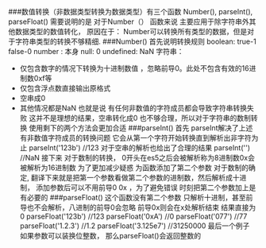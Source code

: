 ###数值转换（非数据类型转换为数据类型）有三个函数 Number(), parseInt(), parseFloat() 
需要说明的是 对于Number（） 函数来说 主要应用于除字符串外其他数据类型的数值转化， 原因在于：
Number可以转换所有类型的数据，但是对于字符串类型的转换不够精细.
###Number()
首先说明转换规则
  boolean: true-1 false-0
  number : 本身
  null: 0
  undefined: NaN
  字符串：
  - 仅包含数字的情况下转换为十进制数值 ，忽略前导0。此处不包含有效的16进制数0xf等
  - 仅包含浮点数直接输出原格式
  - 空串成0
  - 其他情况都是NaN
也就是说 有任何非数值的字符成员都会导致字符串转换失败 这并不是理想的结果，空串转化成0 也不够合理，所以对于字符串的数制转换
使用剩下的两个方法会更加合适
###parseInt()
首先 parseInt解决了上述有非数值字符成员的转换问题 它会从第一个字符开始转换直到解析出非字符为止
parseInt('123b')    //123
对于空串的解析也给出了合理的结果
parseInt('')      //NaN
接下来 对于数制的转换， 0开头在es5之后会被解析称为8进制数0x会被解析为16进制数
为了更加减少疑惑 为函数添加了第二个参数 对于数制的确定, 翻译下来就是把第一个参数看做第二个参数的进制数，然后解析成十进制，
添加参数后可以不用前导0  0x ，为了避免错误 时刻把第二个参数加上是有必要的
###parseFloat()
这个函数没有第二个参数 只解析十进制，甚至前导也不会解析，八进制的前导0会忽略  前导0x则会在x处解析结束 结果直接为0
parseFloat('123b')    //123
parseFloat('0xA')     //0
parseFloat('077')     //77
parseFloat('1.2.3')   //1.2
parseFloat('3.125e7') //31250000
最后一个例子 如果参数可以装换位整数， 那么parseFloat()会返回整数的
  


